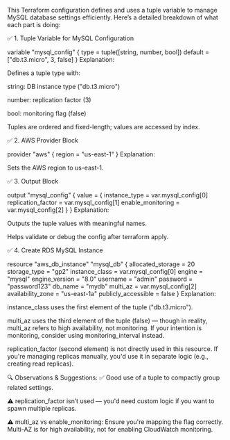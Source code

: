 This Terraform configuration defines and uses a tuple variable to manage MySQL database settings efficiently. Here’s a detailed breakdown of what each part is doing:

✅ 1. Tuple Variable for MySQL Configuration

variable "mysql_config" {
  type    = tuple([string, number, bool])
  default = ["db.t3.micro", 3, false]
}
Explanation:

Defines a tuple type with:

string: DB instance type ("db.t3.micro")

number: replication factor (3)

bool: monitoring flag (false)

Tuples are ordered and fixed-length; values are accessed by index.

✅ 2. AWS Provider Block

provider "aws" {
  region = "us-east-1"
}
Explanation:

Sets the AWS region to us-east-1.

✅ 3. Output Block

output "mysql_config" {
  value = {
    instance_type      = var.mysql_config[0]
    replication_factor = var.mysql_config[1]
    enable_monitoring  = var.mysql_config[2]
  }
}
Explanation:

Outputs the tuple values with meaningful names.

Helps validate or debug the config after terraform apply.

✅ 4. Create RDS MySQL Instance

resource "aws_db_instance" "mysql_db" {
  allocated_storage    = 20
  storage_type         = "gp2"
  instance_class       = var.mysql_config[0]
  engine               = "mysql"
  engine_version       = "8.0"
  username             = "admin"
  password             = "password123"
  db_name              = "mydb"
  multi_az             = var.mysql_config[2]
  availability_zone    = "us-east-1a"
  publicly_accessible  = false
}
Explanation:

instance_class uses the first element of the tuple ("db.t3.micro").

multi_az uses the third element of the tuple (false) — though in reality, multi_az refers to high availability, not monitoring. If your intention is monitoring, consider using monitoring_interval instead.

replication_factor (second element) is not directly used in this resource. If you're managing replicas manually, you'd use it in separate logic (e.g., creating read replicas).

🔍 Observations & Suggestions:
✅ Good use of a tuple to compactly group related settings.

⚠️ replication_factor isn’t used — you'd need custom logic if you want to spawn multiple replicas.

⚠️ multi_az vs enable_monitoring: Ensure you're mapping the flag correctly. Multi-AZ is for high availability, not for enabling CloudWatch monitoring.

